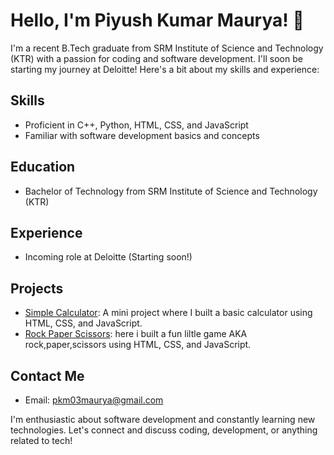 # Hello, I'm Piyush Kumar Maurya! 👋

I'm a recent B.Tech graduate from SRM Institute of Science and Technology (KTR) with a passion for coding and software development. I'll soon be starting my journey at Deloitte! Here's a bit about my skills and experience:

## Skills
- Proficient in C++, Python, HTML, CSS, and JavaScript
- Familiar with software development basics and concepts

## Education
- Bachelor of Technology from SRM Institute of Science and Technology (KTR)

## Experience
- Incoming role at Deloitte (Starting soon!)

## Projects
- [Simple Calculator](https://github.com/piyushmaurya07/myCalculator): A mini project where I built a basic calculator using HTML, CSS, and JavaScript.
- [Rock Paper Scissors](https://github.com/piyushmaurya07/Rock_Paper_Scissor): here i built a fun liltle game AKA rock,paper,scissors using HTML, CSS, and JavaScript.

## Contact Me
- Email: pkm03maurya@gmail.com

I'm enthusiastic about software development and constantly learning new technologies. Let's connect and discuss coding, development, or anything related to tech!
